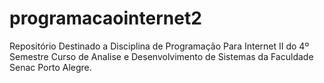 # programacaointernet2
Repositório Destinado a Disciplina de Programação Para Internet II do 4º Semestre Curso de Analise e Desenvolvimento de Sistemas da Faculdade Senac Porto Alegre. 
